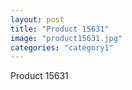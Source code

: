 ```yaml
---
layout: post
title: "Product 15631"
image: "product15631.jpg"
categories: "category1"
---
```

Product 15631

